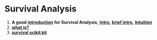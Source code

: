 # Survival Analysis

1. **A good** [**introduction**](http://www.stat.columbia.edu/\~madigan/W2025/notes/survival.pdf) **for Survival Analysis,** [**Intro**](https://medium.com/analytics-vidhya/survival-analysis-an-introduction-87a94c98061)**,** [**brief intro**](https://medium.com/geekculture/survival-analysis-a-brief-introduction-e814f88a7a42)**,** [**Intuition**](https://towardsdatascience.com/survival-analysis-intuition-implementation-in-python-504fde4fcf8e)
2. [**what is?** ](https://medium.com/inside-machine-learning/survival-analysis-cb5832ffcd78)
3. [**survival scikit kit**](https://scikit-survival.readthedocs.io/en/stable/user\_guide/00-introduction.html#What-is-Survival-Analysis?)
